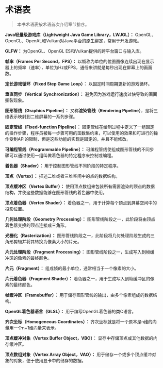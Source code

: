 # 术语表

> 本书术语表按术语首次介绍章节排序。

**Java轻量级游戏库（Lightweight Java Game Library，LWJGL）：** OpenGL、OpenCL、OpenAL和Vulkan对Java平台的原生绑定，常用于开发游戏。

**GLFW：** 为OpenGL、OpenGL ES和Vulkan提供的跨平台窗口与输入库。

**帧率（Frames Per Second，FPS）：** 以帧称为单位的位图图像连续出现在显示器上的频率（速率），单位为Hz或FPS，通俗来讲就是每秒出现在屏幕上的画面数。

**定长游戏循环（Fixed Step Game Loop）：** 以固定时间周期更新的游戏循环。

**垂直同步（Vertical Synchronization）：** 避免因为游戏运行速度过快导致的画面撕裂现象。

**图形管线（Graphics Pipeline）：** 又称**渲染管线（Rendering Pipeline）**，是将三维表示映射到二维屏幕的一系列步骤。

**固定管线（Fixed-function Pipeline）：** 固定管线在绘制过程中定义了一组固定的操作步骤，程序员被每一步骤可用的函数集约束，可以使用的效果和可进行的操作受到API的限制，但是这些功能的实现是固定的，并且不能修改。

**可编程管线（Programmable Pipeline）：** 可编程管线使组成图形管线的不同步骤可以通过使用一组叫做着色器的特定程序来控制或编程。

**着色器（Shader）：** 用于控制图形管线不同阶段的特定程序。

**顶点（Vertex）：** 描述二维或者三维空间中的点的数据结构。

**顶点缓冲区（Vertex Buffer）：** 使用顶点数组来包装所有需要渲染的顶点的数据结构，并使这些数据能够在图形管线的着色器中使用。

**顶点着色器（Vertex Shader）：** 着色器之一，用于计算每个顶点到屏幕空间中的投影位置。

**几何处理阶段（Geometry Processing）：** 图形管线阶段之一，此阶段将由顶点着色器变换的顶点连接成三角形。

**光栅化（Rasterization）：** 图形管线阶段之一，此阶段将几何处理阶段生成的三角形剪辑并将其转换为像素大小的片元。

**片元处理阶段（Fragment Processing）：** 图形管线阶段之一，生成写入到帧缓冲区的像素的最终颜色。

**片元（Fragment）：** 组成帧的最小单位，通常相当于一个像素的大小。

**片元着色器（Fragment Shader）：** 着色器之一，用于生成写入到帧缓冲区的像素的最终颜色。

**帧缓冲区（Framebuffer）：** 用于储存图形管线的输出，由多个像素组成的数据结构。

**OpenGL着色器语言（GLSL）：** 用于编写OpenGL着色器的类C语言。

**齐次坐标（Homogeneous Coordinates）：** 齐次坐标就是将一个原本是n维的向量用一个n+1维向量来表示。

**顶点缓冲对象（Vertex Buffer Object，VBO）：** 显存中存储顶点或其他数据的内存缓冲区。

**顶点数组对象（Vertex Array Object，VAO）：** 用于储存一个或多个顶点缓冲对象的对象，便于使用显卡中的储存的数据。
